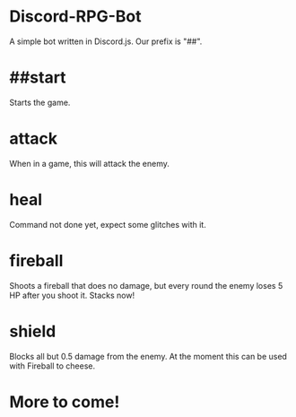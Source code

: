 # Discord-RPG-Bot
A simple bot written in Discord.js.
Our prefix is "##".

# ##start
Starts the game.
# attack
When in a game, this will attack the enemy.
# heal
Command not done yet, expect some glitches with it.
# fireball
Shoots a fireball that does no damage, but every round the enemy loses 5 HP after you shoot it. Stacks now!
# shield
Blocks all but 0.5 damage from the enemy. At the moment this can be used with Fireball to cheese.
# More to come!
